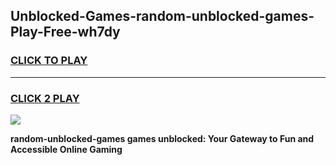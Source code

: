 
## Unblocked-Games-random-unblocked-games-Play-Free-wh7dy
<h3>
<a href="https://premium76.site?title=random-unblocked-games&ref=17A">CLICK TO PLAY</a></h3>
<hr>

<h3>
<a href="https://premium76.site?title=random-unblocked-games&ref=17A">CLICK 2 PLAY</a>
  
</h3>

<a href="https://premium76.site?title=random-unblocked-games&ref=17A"><img src="https://clearcache.store/games.png"></a>


**random-unblocked-games games unblocked: Your Gateway to Fun and Accessible Online Gaming**
